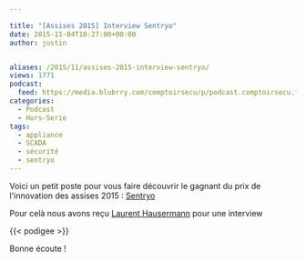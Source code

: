 ```yaml
---

title: "[Assises 2015] Interview Sentryo"
date: 2015-11-04T10:27:00+00:00
author: justin


aliases: /2015/11/assises-2015-interview-sentryo/
views: 1771
podcast:
  feed: https://media.blubrry.com/comptoirsecu/p/podcast.comptoirsecu.fr/CSEC.INTERVIEWS_ASSISES.2015.LAURENT_HAUSERMANN.mp3
categories:
  - Podcast
  - Hors-Serie
tags:
  - appliance
  - SCADA
  - sécurité
  - sentryo
---
```



Voici un petit poste pour vous faire découvrir le gagnant du prix de l'innovation des assises 2015 : [Sentryo](http://www.sentryo.net/fr/)



Pour celà nous avons reçu [Laurent Hausermann](https://twitter.com/lhausermann) pour une interview



{{< podigee >}}






Bonne écoute !
